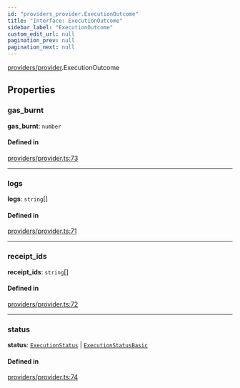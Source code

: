 ```yaml
---
id: "providers_provider.ExecutionOutcome"
title: "Interface: ExecutionOutcome"
sidebar_label: "ExecutionOutcome"
custom_edit_url: null
pagination_prev: null
pagination_next: null
---
```


[providers/provider](../modules/providers_provider.md).ExecutionOutcome

## Properties

### gas\_burnt

 **gas\_burnt**: `number`

#### Defined in

[providers/provider.ts:73](https://github.com/maxhr/near-api-js/blob/a0c9a104/packages/near-api-js/src/providers/provider.ts#L73)

___

### logs

 **logs**: `string`[]

#### Defined in

[providers/provider.ts:71](https://github.com/maxhr/near-api-js/blob/a0c9a104/packages/near-api-js/src/providers/provider.ts#L71)

___

### receipt\_ids

 **receipt\_ids**: `string`[]

#### Defined in

[providers/provider.ts:72](https://github.com/maxhr/near-api-js/blob/a0c9a104/packages/near-api-js/src/providers/provider.ts#L72)

___

### status

 **status**: [`ExecutionStatus`](providers_provider.ExecutionStatus.md) \| [`ExecutionStatusBasic`](../enums/providers_provider.ExecutionStatusBasic.md)

#### Defined in

[providers/provider.ts:74](https://github.com/maxhr/near-api-js/blob/a0c9a104/packages/near-api-js/src/providers/provider.ts#L74)
